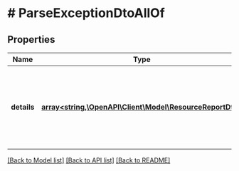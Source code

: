 # # ParseExceptionDtoAllOf

## Properties

Name | Type | Description | Notes
------------ | ------------- | ------------- | -------------
**details** | [**array<string,\OpenAPI\Client\Model\ResourceReportDto>**](ResourceReportDto.md) | A JSON Object containing list of errors and warnings occurred during deployment. | [optional]

[[Back to Model list]](../../README.md#models) [[Back to API list]](../../README.md#endpoints) [[Back to README]](../../README.md)
